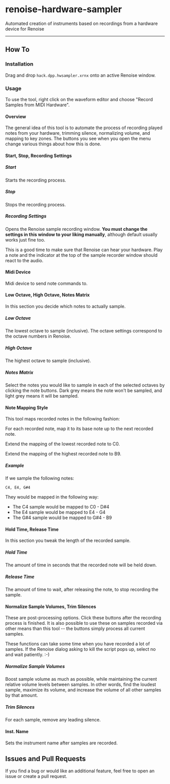 # renoise-hardware-sampler
Automated creation of instruments based on recordings from a hardware device for Renoise

---

## How To

### Installation

Drag and drop `hack.dpp.hwsampler.xrnx` onto an active Renoise window.

### Usage

To use the tool, right click on the waveform editor and choose "Record Samples from MIDI Hardware".

#### Overview

The general idea of this tool is to automate the process of recording played notes from your hardware, trimming silence, normalizing volume, and mapping to key zones. The buttons you see when you open the menu change various things about how this is done.

#### Start, Stop, Recording Settings

##### Start

Starts the recording process.

##### Stop

Stops the recording process.

##### Recording Settings

Opens the Renoise sample recording window. **You must change the settings in this window to your liking manually**, although default usually works just fine too.

This is a good time to make sure that Renoise can hear your hardware. Play a note and the indicator at the top of the sample recorder window should react to the audio.

#### Midi Device

Midi device to send note commands to.

#### Low Octave, High Octave, Notes Matrix

In this section you decide which notes to actually sample.

##### Low Octave

The lowest octave to sample (inclusive). The octave settings correspond to the octave numbers in Renoise.

##### High Octave

The highest octave to sample (inclusive).

##### Notes Matrix

Select the notes you would like to sample in each of the selected octaves by clicking the note buttons. Dark grey means the note won't be sampled, and light grey means it will be sampled.

#### Note Mapping Style

This tool maps recorded notes in the following fashion:

For each recorded note, map it to its base note up to the next recorded note.

Extend the mapping of the lowest recorded note to C0.

Extend the mapping of the highest recorded note to B9.

##### Example

If we sample the following notes:

```
C4, E4, G#4
```

They would be mapped in the following way:

* The C4 sample would be mapped to C0 - D#4
* The E4 sample would be mapped to E4 - G4
* The G#4 sample would be mapped to G#4 - B9

#### Hold Time, Release Time

In this section you tweak the length of the recorded sample.

##### Hold Time

The amount of time in seconds that the recorded note will be held down.

##### Release Time

The amount of time to wait, after releasing the note, to stop recording the sample.

#### Normalize Sample Volumes, Trim Silences

These are post-processing options. Click these buttons after the recording process is finished. It is also possible to use these on samples recorded via other means than this tool -- the buttons simply process all current samples.

These functions can take some time when you have recorded a lot of samples. If the Renoise dialog asking to kill the script pops up, select no and wait patiently. :-)

##### Normalize Sample Volumes

Boost sample volume as much as possible, while maintaining the current relative volume levels between samples. In other words, find the loudest sample, maximize its volume, and increase the volume of all other samples by that amount.

##### Trim Silences

For each sample, remove any leading silence.

#### Inst. Name

Sets the instrument name after samples are recorded.

## Issues and Pull Requests

If you find a bug or would like an additional feature, feel free to open an issue or create a pull request.
